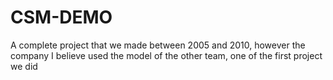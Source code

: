# CSM-DEMO
A complete project that we made between 2005 and 2010, however the company I believe used the model of the other team, one of the first project we did 
